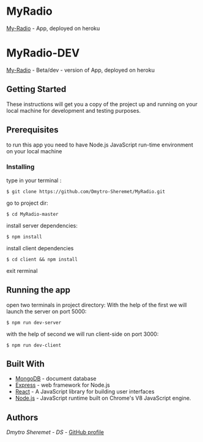 # MyRadio
 [My-Radio](https://my-online-radio.herokuapp.com/) - App, deployed on heroku

# MyRadio-DEV
 [My-Radio](https://my-online-radio-dev.herokuapp.com/) - Beta/dev - version of App, deployed on heroku

## Getting Started

These instructions will get you a copy of the project up 
and running on your local machine for development and testing purposes. 

## Prerequisites

to run this app you need to have
Node.js JavaScript run-time environment on your local machine


### Installing

type in your terminal :
```
$ git clone https://github.com/Dmytro-Sheremet/MyRadio.git
```
go to project dir:
```
$ cd MyRadio-master
```
install server dependencies:
```
$ npm install
```
install client dependencies
```
$ cd client && npm install
```
exit rerminal


## Running the app

open two terminals in project <my-radio> directory:
With the help of the first we will launch the server on port 5000:
```
$ npm run dev-server
```
with the help of second we will run client-side on port 3000:
```
$ npm run dev-client
```
  
  
## Built With
* [MongoDB](https://www.mongodb.com/) - document database
* [Express](https://expressjs.com/) - web framework for Node.js
* [React](https://reactjs.org/) - A JavaScript library for building user interfaces
* [Node.js](https://nodejs.org/uk/) - JavaScript runtime built on Chrome's V8 JavaScript engine.



## Authors
*Dmytro Sheremet - DS* - [GitHub profile](https://github.com/Dmytro-Sheremet/)